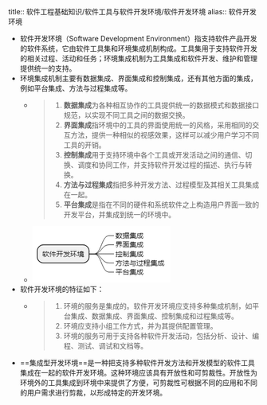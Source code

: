 title:: 软件工程基础知识/软件工具与软件开发环境/软件开发环境
alias:: 软件开发环境

- 软件开发环境（Software Development Environment）指支持软件产品开发的软件系统，它由软件工具集和环境集成机制构成。工具集用于支持软件开发的相关过程、活动和任务；环境集成机制为工具集成和软件开发、维护和管理提供统一的支持。
- 环境集成机制主要有数据集成、界面集成和控制集成，还有其他方面的集成，例如平台集成、方法与过程集成等。
	- > 1. **数据集成**为各种相互协作的工具提供统一的数据模式和数据接口规范，以实现不同工具之间的数据交换。
	  > 2. **界面集成**指环境中的工具的界面使用统一的风格，采用相同的交互方法，提供一种相似的视感效果，这样可以减少用户学习不同工具的开销。
	  > 3. **控制集成**用于支持环境中各个工具或开发活动之间的通信、切换、调度和协同工作，并支持软件开发过程的描述、执行与转换。
	  > 4. **方法与过程集成**指把多种开发方法、过程模型及其相关工具集成在一起。
	  > 5. **平台集成**是指在不同的硬件和系统软件之上构造用户界面一致的开发平台，并集成到统一的环境中。
	- ![image.png](../assets/image_1649032264110_0.png)
- 软件开发环境的特征如下：
	- > 1. 环境的服务是集成的。软件开发环境应支持多种集成机制，如平台集成、数据集成、界面集成、控制集成和过程集成等。
	  > 2. 环境应支持小组工作方式，并为其提供配置管理。
	  > 3. 环境的服务可用于支持各种软件开发活动，包括分析、设计、编程、测试、调试和文档等。
- ==集成型开发环境==是一种把支持多种软件开发方法和开发模型的软件工具集成在一起的软件开发环境。这种环境应该具有开放性和可剪裁性。开放性为环境外的工具集成到环境中来提供了方便，可剪裁性可根据不同的应用和不同的用户需求进行剪裁，以形成特定的开发环境。